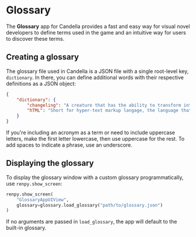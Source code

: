 # Glossary

The **Glossary** app for Candella provides a fast and easy way for visual novel developers to define terms used in the game and an intuitive way for users to discover these terms.

## Creating a glossary

The glossary file used in Candella is a JSON file with a single root-level key, `dictionary`. In there, you can define additional words with their respective definitions as a JSON object:

```json
{
    "dictionary": {
        "changeling": "A creature that has the ability to transform into another.",
        "hTML": "Short for hyper-text markup langage, the language that is used to create web pages on the internet."
    }
}
```

If you're including an acronym as a term or need to include uppercase letters, make the first letter lowercase, then use uppercase for the rest. To add spaces to indicate a phrase, use an underscore.

## Displaying the glossary

To display the glossary window with a custom glossary programmatically, use `renpy.show_screen`:

```py
renpy.show_screen(
    "GlossaryAppUIView",
    glossary=glossary.load_glossary("path/to/glossary.json")
)
```

If no arguments are passed in `load_glossary`, the app will default to the built-in glossary.